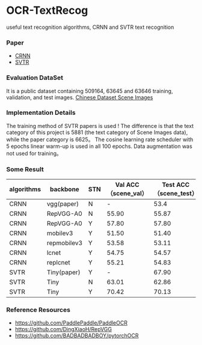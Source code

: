# OCR-TextRecog
useful text recognition algorithms, CRNN and SVTR text recognition

### Paper

- [CRNN](https://arxiv.org/abs/1507.05717)
- [SVTR](https://arxiv.org/abs/2205.00159)

### Evaluation DataSet

It is a public dataset containing 509164, 63645 and 63646 training, validation, and test images.
[ Chinese Dataset Scene Images](https://github.com/fudanvi/benchmarking-chinese-text-recognition#download)

### Implementation Details

The training method of SVTR papers is used !
The difference is that the text category of this project is 5881 (the text category of Scene Images data), while the paper category is 6625。
The cosine learning rate scheduler with 5 epochs linear warm-up is used in all 100 epochs. Data augmentation was not used for training。

### Some Result


| algorithms | backbone | STN | Val ACC（scene_val） |Test ACC（scene_test）|
| ------- | --------- | ------ | ----- | ----- |
| CRNN  | vgg(paper)   | N  | - |53.4|
| CRNN  | RepVGG-A0 | N | 55.90 |55.87|
| CRNN  | RepVGG-A0   | Y   | 57.80|57.80|
| CRNN  | mobilev3    | Y   | 51.50|51.40|
| CRNN  | repmobilev3 | Y   | 53.58|53.11|
| CRNN  | lcnet     | Y   | 54.75|54.57|
| CRNN  | replcnet     | Y  | 55.21|54.83|
| SVTR  | Tiny(paper)     | Y  | -|67.90|
| SVTR  | Tiny     | N | 63.01|62.86|
| SVTR  | Tiny     | Y | 70.42|70.13|

### Reference Resources
- https://github.com/PaddlePaddle/PaddleOCR
- https://github.com/DingXiaoH/RepVGG
- https://github.com/BADBADBADBOY/pytorchOCR
